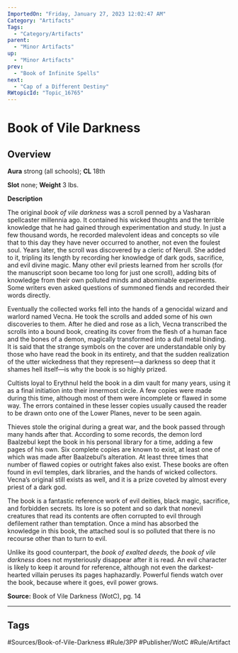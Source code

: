 ```yaml
---
ImportedOn: "Friday, January 27, 2023 12:02:47 AM"
Category: "Artifacts"
Tags:
  - "Category/Artifacts"
parent:
  - "Minor Artifacts"
up:
  - "Minor Artifacts"
prev:
  - "Book of Infinite Spells"
next:
  - "Cap of a Different Destiny"
RWtopicId: "Topic_16765"
---
```

# Book of Vile Darkness
## Overview
**Aura** strong (all schools); **CL** 18th

**Slot** none; **Weight** 3 lbs.

**Description**

The original *book of vile darkness* was a scroll penned by a Vasharan spellcaster millennia ago. It contained his wicked thoughts and the terrible knowledge that he had gained through experimentation and study. In just a few thousand words, he recorded malevolent ideas and concepts so vile that to this day they have never occurred to another, not even the foulest soul. Years later, the scroll was discovered by a cleric of Nerull. She added to it, tripling its length by recording her knowledge of dark gods, sacrifice, and evil divine magic. Many other evil priests learned from her scrolls (for the manuscript soon became too long for just one scroll), adding bits of knowledge from their own polluted minds and abominable experiments. Some writers even asked questions of summoned fiends and recorded their words directly.

Eventually the collected works fell into the hands of a genocidal wizard and warlord named Vecna. He took the scrolls and added some of his own discoveries to them. After he died and rose as a lich, Vecna transcribed the scrolls into a bound book, creating its cover from the flesh of a human face and the bones of a demon, magically transformed into a dull metal binding. It is said that the strange symbols on the cover are understandable only by those who have read the book in its entirety, and that the sudden realization of the utter wickedness that they represent—a darkness so deep that it shames hell itself—is why the book is so highly prized.

Cultists loyal to Erythnul held the book in a dim vault for many years, using it as a final initiation into their innermost circle. A few copies were made during this time, although most of them were incomplete or flawed in some way. The errors contained in these lesser copies usually caused the reader to be drawn onto one of the Lower Planes, never to be seen again.

Thieves stole the original during a great war, and the book passed through many hands after that. According to some records, the demon lord Baalzebul kept the book in his personal library for a time, adding a few pages of his own. Six complete copies are known to exist, at least one of which was made after Baalzebul’s alteration. At least three times that number of flawed copies or outright fakes also exist. These books are often found in evil temples, dark libraries, and the hands of wicked collectors. Vecna’s original still exists as well, and it is a prize coveted by almost every priest of a dark god.

The book is a fantastic reference work of evil deities, black magic, sacrifice, and forbidden secrets. Its lore is so potent and so dark that nonevil creatures that read its contents are often corrupted to evil through defilement rather than temptation. Once a mind has absorbed the knowledge in this book, the attached soul is so polluted that there is no recourse other than to turn to evil.

Unlike its good counterpart, the *book of exalted deeds,* the *book of vile darkness* does not mysteriously disappear after it is read. An evil character is likely to keep it around for reference, although not even the darkest-hearted villain peruses its pages haphazardly. Powerful fiends watch over the book, because where it goes, evil power grows.

**Source:** Book of Vile Darkness (WotC), pg. 14


---
## Tags
#Sources/Book-of-Vile-Darkness #Rule/3PP #Publisher/WotC #Rule/Artifact


